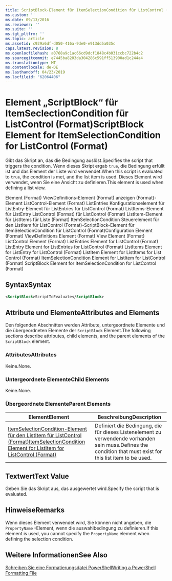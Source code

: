 ```yaml
---
title: ScriptBlock-Element für ItemSelectionCondition für ListControl (Format) | Microsoft-Dokumentation
ms.custom: ''
ms.date: 09/13/2016
ms.reviewer: ''
ms.suite: ''
ms.tgt_pltfrm: ''
ms.topic: article
ms.assetid: c929a6df-d050-416a-9de0-e913dd5a035c
caps.latest.revision: 8
ms.openlocfilehash: a0768a9c1ac66cd9dcf1848c4b031ccbc722b4c2
ms.sourcegitcommit: e7445ba8203da304286c591ff513900ad1c244a4
ms.translationtype: MT
ms.contentlocale: de-DE
ms.lasthandoff: 04/23/2019
ms.locfileid: "62064406"
---
```

# <a name="scriptblock-element-for-itemselectioncondition-for-listcontrol-format"></a><span data-ttu-id="4928b-102">Element „ScriptBlock“ für ItemSeclectionCondition für ListControl (Format)</span><span class="sxs-lookup"><span data-stu-id="4928b-102">ScriptBlock Element for ItemSelectionCondition for ListControl (Format)</span></span>

<span data-ttu-id="4928b-103">Gibt das Skript an, das die Bedingung auslöst.</span><span class="sxs-lookup"><span data-stu-id="4928b-103">Specifies the script that triggers the condition.</span></span> <span data-ttu-id="4928b-104">Wenn dieses Skript ergab `true`, die Bedingung erfüllt ist und das Element der Liste wird verwendet.</span><span class="sxs-lookup"><span data-stu-id="4928b-104">When this script is evaluated to `true`, the condition is met, and the list item is used.</span></span> <span data-ttu-id="4928b-105">Dieses Element wird verwendet, wenn Sie eine Ansicht zu definieren.</span><span class="sxs-lookup"><span data-stu-id="4928b-105">This element is used when defining a list view.</span></span>

<span data-ttu-id="4928b-106">Element (Format) ViewDefinitions-Element (Format) anzeigen (Format)-Element ListControl-Element (Format) ListEntries Konfigurationselement für ListEntry-Element für ListEntries für ListControl (Format) ListItems-Element für ListEntry ListControl (Format) für ListControl (Format) ListItem-Element für ListItems für Liste (Format) ItemSelectionCondition Steuerelement für den ListItem für ListControl (Format)-ScriptBlock-Element für ItemSelectionCondition für ListControl (Format)</span><span class="sxs-lookup"><span data-stu-id="4928b-106">Configuration Element (Format) ViewDefinitions Element (Format) View Element (Format) ListControl Element (Format) ListEntries Element for ListControl (Format) ListEntry Element for ListEntries for ListControl (Format) ListItems Element for ListEntry for ListControl (Format) ListItem Element for ListItems for List Control (Format) ItemSelectionCondition Element for ListItem for ListControl (Format) ScriptBlock Element for ItemSelectionCondition for ListControl  (Format)</span></span>

## <a name="syntax"></a><span data-ttu-id="4928b-107">Syntax</span><span class="sxs-lookup"><span data-stu-id="4928b-107">Syntax</span></span>

```xml
<ScriptBlock>ScriptToEvaluate</ScriptBlock>
```

## <a name="attributes-and-elements"></a><span data-ttu-id="4928b-108">Attribute und Elemente</span><span class="sxs-lookup"><span data-stu-id="4928b-108">Attributes and Elements</span></span>

<span data-ttu-id="4928b-109">Den folgenden Abschnitten werden Attribute, untergeordnete Elemente und die übergeordneten Elemente der `ScriptBlock` Element.</span><span class="sxs-lookup"><span data-stu-id="4928b-109">The following sections describe attributes, child elements, and the parent elements of the `ScriptBlock` element.</span></span>

### <a name="attributes"></a><span data-ttu-id="4928b-110">Attributes</span><span class="sxs-lookup"><span data-stu-id="4928b-110">Attributes</span></span>

<span data-ttu-id="4928b-111">Keine.</span><span class="sxs-lookup"><span data-stu-id="4928b-111">None.</span></span>

### <a name="child-elements"></a><span data-ttu-id="4928b-112">Untergeordnete Elemente</span><span class="sxs-lookup"><span data-stu-id="4928b-112">Child Elements</span></span>

<span data-ttu-id="4928b-113">Keine.</span><span class="sxs-lookup"><span data-stu-id="4928b-113">None.</span></span>

### <a name="parent-elements"></a><span data-ttu-id="4928b-114">Übergeordnete Elemente</span><span class="sxs-lookup"><span data-stu-id="4928b-114">Parent Elements</span></span>

|<span data-ttu-id="4928b-115">Element</span><span class="sxs-lookup"><span data-stu-id="4928b-115">Element</span></span>|<span data-ttu-id="4928b-116">Beschreibung</span><span class="sxs-lookup"><span data-stu-id="4928b-116">Description</span></span>|
|-------------|-----------------|
|[<span data-ttu-id="4928b-117">ItemSelectionCondition-Element für den ListItem für ListControl (Format)</span><span class="sxs-lookup"><span data-stu-id="4928b-117">ItemSelectionCondition Element for ListItem for ListControl (Format)</span></span>](./itemselectioncondition-element-for-listitem-for-listcontrol-format.md)|<span data-ttu-id="4928b-118">Definiert die Bedingung, die für dieses Listenelement zu verwendende vorhanden sein muss.</span><span class="sxs-lookup"><span data-stu-id="4928b-118">Defines the condition that must exist for this list item to be used.</span></span>|

## <a name="text-value"></a><span data-ttu-id="4928b-119">Textwert</span><span class="sxs-lookup"><span data-stu-id="4928b-119">Text Value</span></span>

<span data-ttu-id="4928b-120">Geben Sie das Skript aus, das ausgewertet wird.</span><span class="sxs-lookup"><span data-stu-id="4928b-120">Specify the script that is evaluated.</span></span>

## <a name="remarks"></a><span data-ttu-id="4928b-121">Hinweise</span><span class="sxs-lookup"><span data-stu-id="4928b-121">Remarks</span></span>

<span data-ttu-id="4928b-122">Wenn dieses Element verwendet wird, Sie können nicht angeben, die `PropertyName` -Element, wenn die auswahlbedingung zu definieren.</span><span class="sxs-lookup"><span data-stu-id="4928b-122">If this element is used, you cannot specify the `PropertyName` element when defining the selection condition.</span></span>

## <a name="see-also"></a><span data-ttu-id="4928b-123">Weitere Informationen</span><span class="sxs-lookup"><span data-stu-id="4928b-123">See Also</span></span>

[<span data-ttu-id="4928b-124">Schreiben Sie eine Formatierungsdatei PowerShell</span><span class="sxs-lookup"><span data-stu-id="4928b-124">Writing a PowerShell Formatting File</span></span>](./writing-a-powershell-formatting-file.md)
